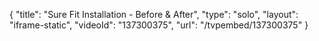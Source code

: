 {
    "title": "Sure Fit Installation - Before & After",
    "type": "solo",
    "layout": "iframe-static",
    "videoId": "137300375",
    "url": "\/tvpembed\/137300375"
}